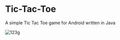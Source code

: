 # Tic-Tac-Toe
A simple Tic Tac Toe game for Android written in Java

![123g](https://github.com/MilanNakum08/Tic-Tac-Toe/assets/141490590/f6bc7172-811e-4d58-9c78-ea559533c0f5)

